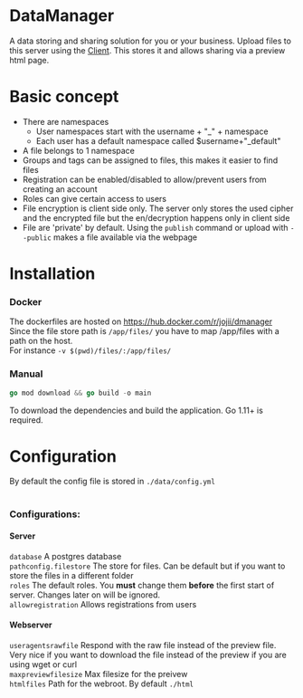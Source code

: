 # DataManager
A data storing and sharing solution for you or your business. Upload files to this server using the [Client](https://github.com/Yukaru-san/DataManager_Client). This stores it and allows sharing via a preview html page.

# Basic concept
- There are namespaces
  - User namespaces start with the username + "_" + namespace
  - Each user has a default namespace called $username+"_default"
- A file belongs to 1 namespace
- Groups and tags can be assigned to files, this makes it easier to find files
- Registration can be enabled/disabled to allow/prevent users from creating an account
- Roles can give certain access to users
- File encryption is client side only. The server only stores the used cipher and the encrypted file but the en/decryption happens only in client side
- File are 'private' by default. Using the `publish` command or upload with `--public` makes a file available via the webpage
  
# Installation

### Docker
The dockerfiles are hosted on https://hub.docker.com/r/jojii/dmanager
Since the file store path is `/app/files/` you have to map /app/files with a path on the host.<br>For instance `-v $(pwd)/files/:/app/files/`
### Manual
```go
go mod download && go build -o main
```
To download the dependencies and build the application. Go 1.11+ is required.

# Configuration
By default the config file is stored in `./data/config.yml`<br><br>
### Configurations:
#### Server
`database` A postgres database<br>
`pathconfig.filestore` The store for files. Can be default but if you want to store the files in a different folder<br>
`roles` The default roles. You <b>must</b> change them <b>before</b> the first start of server. Changes later on will be ignored.<br>
`allowregistration` Allows registrations from users<br>

#### Webserver
`useragentsrawfile` Respond with the raw file instead of the preview file. Very nice if you want to download the file instead of the preview if you are using wget or curl<br>
`maxpreviewfilesize` Max filesize for the preivew<br>
`htmlfiles` Path for the webroot. By default `./html`<br>
